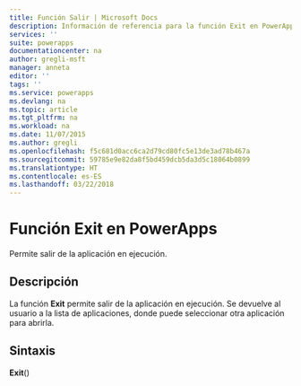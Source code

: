 ```yaml
---
title: Función Salir | Microsoft Docs
description: Información de referencia para la función Exit en PowerApps, incluidos ejemplos y sintaxis
services: ''
suite: powerapps
documentationcenter: na
author: gregli-msft
manager: anneta
editor: ''
tags: ''
ms.service: powerapps
ms.devlang: na
ms.topic: article
ms.tgt_pltfrm: na
ms.workload: na
ms.date: 11/07/2015
ms.author: gregli
ms.openlocfilehash: f5c681d0acc6ca2d79cd80fc5e13de3ad78b467a
ms.sourcegitcommit: 59785e9e82da8f5bd459dcb5da3d5c18064b0899
ms.translationtype: HT
ms.contentlocale: es-ES
ms.lasthandoff: 03/22/2018
---
```

# <a name="exit-function-in-powerapps"></a>Función Exit en PowerApps
Permite salir de la aplicación en ejecución.

## <a name="description"></a>Descripción
La función **Exit** permite salir de la aplicación en ejecución.  Se devuelve al usuario a la lista de aplicaciones, donde puede seleccionar otra aplicación para abrirla.

## <a name="syntax"></a>Sintaxis
**Exit**()

